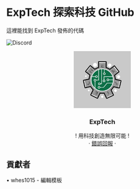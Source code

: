 # ExpTech 探索科技 GitHub

這裡能找到 ExpTech 發佈的代碼

<img alt="Discord" src="https://img.shields.io/discord/857181425908318218">
<br />
<p align="center">
  <a href="https://github.com/ExpTech-tw/Example/">
    <img src="image/ExpTech.png" alt="ExpTech" width="150" height="150">
  </a>
  <h3 align="center">ExpTech</h3>
  <p align="center">
    ! 用科技創造無限可能 !
    <br />
    ·
    <a href="https://github.com/ExpTech-tw/Example/issues">錯誤回報</a>
    ·
  </p>
</p>

## 貢獻者
• whes1015 - 編輯模板